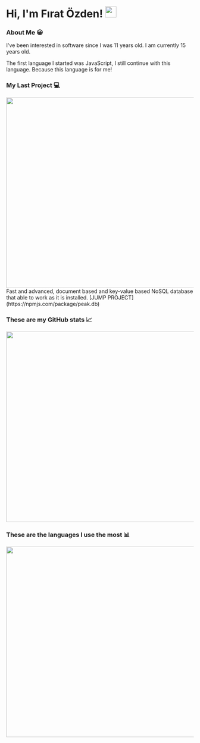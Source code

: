 # Hi, I'm Fırat Özden! <img src="https://i.ibb.co/DRcs4Y6/unknown.gif" width="30px"/>

### About Me 😀
I've been interested in software since I was 11 years old. I am currently 15 years old.

The first language I started was JavaScript, I still continue with this language. Because this language is for me!

### My Last Project 💻
<img src="https://i.ibb.co/mbJC8yX/unknown.png" width="512px"/>
Fast and advanced, document based and key-value based NoSQL database that able to work as it is installed.
[JUMP PROJECT](https://npmjs.com/package/peak.db)

### These are my GitHub stats 📈
<img src="https://github-readme-stats.vercel.app/api?username=fir4tozden&show_icons=true&theme=tokyonight" width="512px"/>

### These are the languages I use the most 📊
<img src="https://github-readme-stats.vercel.app/api/top-langs?username=fir4tozden&layout=compact&theme=tokyonight" width="512px"/>
